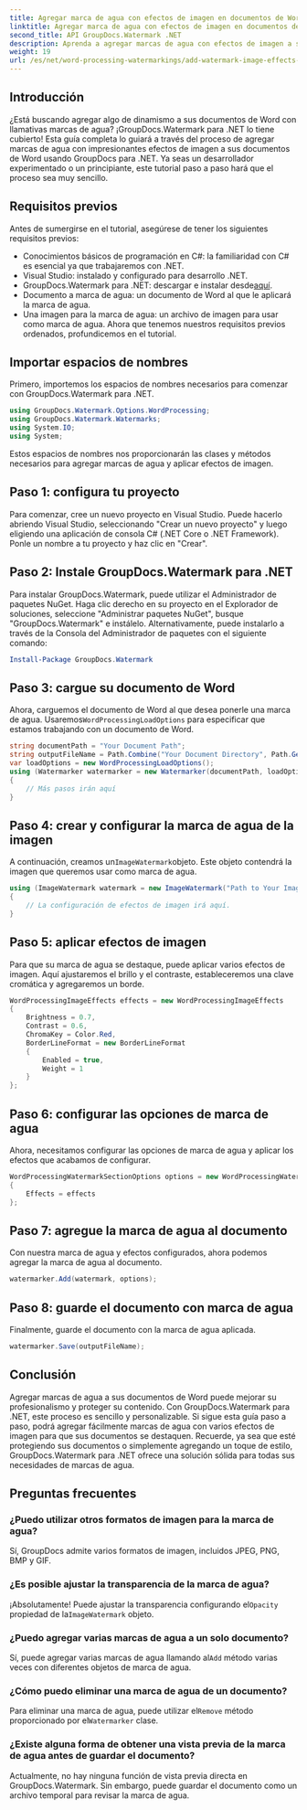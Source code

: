 ```yaml
---
title: Agregar marca de agua con efectos de imagen en documentos de Word
linktitle: Agregar marca de agua con efectos de imagen en documentos de Word
second_title: API GroupDocs.Watermark .NET
description: Aprenda a agregar marcas de agua con efectos de imagen a sus documentos de Word usando GroupDocs.Watermark para .NET. Siga nuestra guía paso a paso para obtener resultados sorprendentes.
weight: 19
url: /es/net/word-processing-watermarkings/add-watermark-image-effects-word-docs/
---
```

## Introducción
¿Está buscando agregar algo de dinamismo a sus documentos de Word con llamativas marcas de agua? ¡GroupDocs.Watermark para .NET lo tiene cubierto! Esta guía completa lo guiará a través del proceso de agregar marcas de agua con impresionantes efectos de imagen a sus documentos de Word usando GroupDocs para .NET. Ya seas un desarrollador experimentado o un principiante, este tutorial paso a paso hará que el proceso sea muy sencillo.
## Requisitos previos
Antes de sumergirse en el tutorial, asegúrese de tener los siguientes requisitos previos:
- Conocimientos básicos de programación en C#: la familiaridad con C# es esencial ya que trabajaremos con .NET.
- Visual Studio: instalado y configurado para desarrollo .NET.
-  GroupDocs.Watermark para .NET: descargar e instalar desde[aquí](https://releases.groupdocs.com/Watermark/net/).
- Documento a marca de agua: un documento de Word al que le aplicará la marca de agua.
- Una imagen para la marca de agua: un archivo de imagen para usar como marca de agua.
Ahora que tenemos nuestros requisitos previos ordenados, profundicemos en el tutorial.
## Importar espacios de nombres
Primero, importemos los espacios de nombres necesarios para comenzar con GroupDocs.Watermark para .NET.
```csharp
using GroupDocs.Watermark.Options.WordProcessing;
using GroupDocs.Watermark.Watermarks;
using System.IO;
using System;
```
Estos espacios de nombres nos proporcionarán las clases y métodos necesarios para agregar marcas de agua y aplicar efectos de imagen.
## Paso 1: configura tu proyecto
Para comenzar, cree un nuevo proyecto en Visual Studio. Puede hacerlo abriendo Visual Studio, seleccionando "Crear un nuevo proyecto" y luego eligiendo una aplicación de consola C# (.NET Core o .NET Framework). Ponle un nombre a tu proyecto y haz clic en "Crear".
## Paso 2: Instale GroupDocs.Watermark para .NET
Para instalar GroupDocs.Watermark, puede utilizar el Administrador de paquetes NuGet. Haga clic derecho en su proyecto en el Explorador de soluciones, seleccione "Administrar paquetes NuGet", busque "GroupDocs.Watermark" e instálelo.
Alternativamente, puede instalarlo a través de la Consola del Administrador de paquetes con el siguiente comando:
```powershell
Install-Package GroupDocs.Watermark
```
## Paso 3: cargue su documento de Word
 Ahora, carguemos el documento de Word al que desea ponerle una marca de agua. Usaremos`WordProcessingLoadOptions` para especificar que estamos trabajando con un documento de Word.
```csharp
string documentPath = "Your Document Path";
string outputFileName = Path.Combine("Your Document Directory", Path.GetFileName(documentPath));
var loadOptions = new WordProcessingLoadOptions();
using (Watermarker watermarker = new Watermarker(documentPath, loadOptions))
{
    // Más pasos irán aquí
}
```
## Paso 4: crear y configurar la marca de agua de la imagen
 A continuación, creamos un`ImageWatermark`objeto. Este objeto contendrá la imagen que queremos usar como marca de agua.
```csharp
using (ImageWatermark watermark = new ImageWatermark("Path to Your Image"))
{
    // La configuración de efectos de imagen irá aquí.
}
```
## Paso 5: aplicar efectos de imagen
Para que su marca de agua se destaque, puede aplicar varios efectos de imagen. Aquí ajustaremos el brillo y el contraste, estableceremos una clave cromática y agregaremos un borde.
```csharp
WordProcessingImageEffects effects = new WordProcessingImageEffects
{
    Brightness = 0.7,
    Contrast = 0.6,
    ChromaKey = Color.Red,
    BorderLineFormat = new BorderLineFormat
    {
        Enabled = true,
        Weight = 1
    }
};
```
## Paso 6: configurar las opciones de marca de agua
Ahora, necesitamos configurar las opciones de marca de agua y aplicar los efectos que acabamos de configurar.
```csharp
WordProcessingWatermarkSectionOptions options = new WordProcessingWatermarkSectionOptions
{
    Effects = effects
};
```
## Paso 7: agregue la marca de agua al documento
Con nuestra marca de agua y efectos configurados, ahora podemos agregar la marca de agua al documento.
```csharp
watermarker.Add(watermark, options);
```
## Paso 8: guarde el documento con marca de agua
Finalmente, guarde el documento con la marca de agua aplicada. 
```csharp
watermarker.Save(outputFileName);
```
## Conclusión
Agregar marcas de agua a sus documentos de Word puede mejorar su profesionalismo y proteger su contenido. Con GroupDocs.Watermark para .NET, este proceso es sencillo y personalizable. Si sigue esta guía paso a paso, podrá agregar fácilmente marcas de agua con varios efectos de imagen para que sus documentos se destaquen. 
Recuerde, ya sea que esté protegiendo sus documentos o simplemente agregando un toque de estilo, GroupDocs.Watermark para .NET ofrece una solución sólida para todas sus necesidades de marcas de agua. 
## Preguntas frecuentes
### ¿Puedo utilizar otros formatos de imagen para la marca de agua?
Sí, GroupDocs admite varios formatos de imagen, incluidos JPEG, PNG, BMP y GIF.
### ¿Es posible ajustar la transparencia de la marca de agua?
 ¡Absolutamente! Puede ajustar la transparencia configurando el`Opacity` propiedad de la`ImageWatermark` objeto.
### ¿Puedo agregar varias marcas de agua a un solo documento?
 Sí, puede agregar varias marcas de agua llamando al`Add` método varias veces con diferentes objetos de marca de agua.
### ¿Cómo puedo eliminar una marca de agua de un documento?
 Para eliminar una marca de agua, puede utilizar el`Remove` método proporcionado por el`Watermarker` clase.
### ¿Existe alguna forma de obtener una vista previa de la marca de agua antes de guardar el documento?
Actualmente, no hay ninguna función de vista previa directa en GroupDocs.Watermark. Sin embargo, puede guardar el documento como un archivo temporal para revisar la marca de agua.